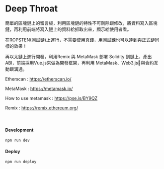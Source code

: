 # Deep Throat
簡單的區塊鏈上的留言板，利用區塊鏈的特性不可刪除跟修改，將資料寫入區塊鏈，再利用前端將寫入鏈上的資料給抓取出來，顯示給使用者看。

在ROPSTEN(測試鏈)上運行，不需要使用真錢，用測試鍊也可以達到與正式鏈同樣的效果！

再以太鏈上進行開發，利用Remix 與 MetaMask 部署 Solidity 到鏈上，產出ABI，前端採用Vue.js來做為開發框架，再利用 MetaMask、Web3.js與合約互動跟溝通。


Etherscan : https://etherscan.io/

MetaMask : https://metamask.io/

How to use metamask : https://pse.is/BY9QZ

Remix : https://remix.ethereum.org/
<br/>
<br/>
<br/>

#### Development
```
npm run dev
```
#### Deploy
```
npm run deploy
```

